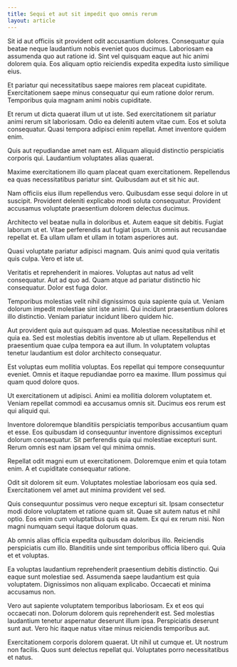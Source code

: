 ```yaml
---
title: Sequi et aut sit impedit quo omnis rerum
layout: article
---
```

Sit id aut officiis sit provident odit accusantium dolores. Consequatur quia beatae neque laudantium nobis eveniet quos ducimus. Laboriosam ea assumenda quo aut ratione id. Sint vel quisquam eaque aut hic animi dolorem quia. Eos aliquam optio reiciendis expedita expedita iusto similique eius.

Et pariatur qui necessitatibus saepe maiores rem placeat cupiditate. Exercitationem saepe minus consequatur qui eum ratione dolor rerum. Temporibus quia magnam animi nobis cupiditate.

Et rerum ut dicta quaerat illum ut ut iste. Sed exercitationem sit pariatur animi rerum sit laboriosam. Odio ea deleniti autem vitae cum. Eos et soluta consequatur. Quasi tempora adipisci enim repellat. Amet inventore quidem enim.

Quis aut repudiandae amet nam est. Aliquam aliquid distinctio perspiciatis corporis qui. Laudantium voluptates alias quaerat.

Maxime exercitationem illo quam placeat quam exercitationem. Repellendus ea quas necessitatibus pariatur sint. Quibusdam aut et sit hic aut.

Nam officiis eius illum repellendus vero. Quibusdam esse sequi dolore in ut suscipit. Provident deleniti explicabo modi soluta consequatur. Provident accusamus voluptate praesentium dolorem delectus ducimus.

Architecto vel beatae nulla in doloribus et. Autem eaque sit debitis. Fugiat laborum ut et. Vitae perferendis aut fugiat ipsum. Ut omnis aut recusandae repellat et. Ea ullam ullam et ullam in totam asperiores aut.

Quasi voluptate pariatur adipisci magnam. Quis animi quod quia veritatis quis culpa. Vero et iste ut.

Veritatis et reprehenderit in maiores. Voluptas aut natus ad velit consequatur. Aut ad quo ad. Quam atque ad pariatur distinctio hic consequatur. Dolor est fuga dolor.

Temporibus molestias velit nihil dignissimos quia sapiente quia ut. Veniam dolorum impedit molestiae sint iste animi. Qui incidunt praesentium dolores illo distinctio. Veniam pariatur incidunt libero quidem hic.

Aut provident quia aut quisquam ad quas. Molestiae necessitatibus nihil et quia ea. Sed est molestias debitis inventore ab ut ullam. Repellendus et praesentium quae culpa tempora ea aut illum. In voluptatem voluptas tenetur laudantium est dolor architecto consequatur.

Est voluptas eum mollitia voluptas. Eos repellat qui tempore consequuntur eveniet. Omnis et itaque repudiandae porro ea maxime. Illum possimus qui quam quod dolore quos.

Ut exercitationem ut adipisci. Animi ea mollitia dolorem voluptatem et. Veniam repellat commodi ea accusamus omnis sit. Ducimus eos rerum est qui aliquid qui.

Inventore doloremque blanditiis perspiciatis temporibus accusantium quam et esse. Eos quibusdam id consequuntur inventore dignissimos excepturi dolorum consequatur. Sit perferendis quia qui molestiae excepturi sunt. Rerum omnis est nam ipsam vel qui minima omnis.

Repellat odit magni eum ut exercitationem. Doloremque enim et quia totam enim. A et cupiditate consequatur ratione.

Odit sit dolorem sit eum. Voluptates molestiae laboriosam eos quia sed. Exercitationem vel amet aut minima provident vel sed.

Quis consequuntur possimus vero neque excepturi sit. Ipsam consectetur modi dolore voluptatem et ratione quam sit. Quae sit autem natus et nihil optio. Eos enim cum voluptatibus quis ea autem. Ex qui ex rerum nisi. Non magni numquam sequi itaque dolorum quas.

Ab omnis alias officia expedita quibusdam doloribus illo. Reiciendis perspiciatis cum illo. Blanditiis unde sint temporibus officia libero qui. Quia et et voluptas.

Ea voluptas laudantium reprehenderit praesentium debitis distinctio. Qui eaque sunt molestiae sed. Assumenda saepe laudantium est quia voluptatem. Dignissimos non aliquam explicabo. Occaecati et minima accusamus non.

Vero aut sapiente voluptatem temporibus laboriosam. Ex et eos qui occaecati non. Dolorum dolorem quis reprehenderit est. Sed molestias laudantium tenetur aspernatur deserunt illum ipsa. Perspiciatis deserunt sunt aut. Vero hic itaque natus vitae minus reiciendis temporibus aut.

Exercitationem corporis dolorem quaerat. Ut nihil ut cumque et. Ut nostrum non facilis. Quos sunt delectus repellat qui. Voluptates porro necessitatibus et natus.

